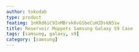 ```yaml
---
author: tokodab
type: product
featimg: 1nKRd6iC9InMBrvk0vGSbeCuH2DskN5sw
title: Reservoir Muppets Samsung Galaxy S9 Case
tags: [samsung, galaxy, s9]
category: [samsung]
---
```


